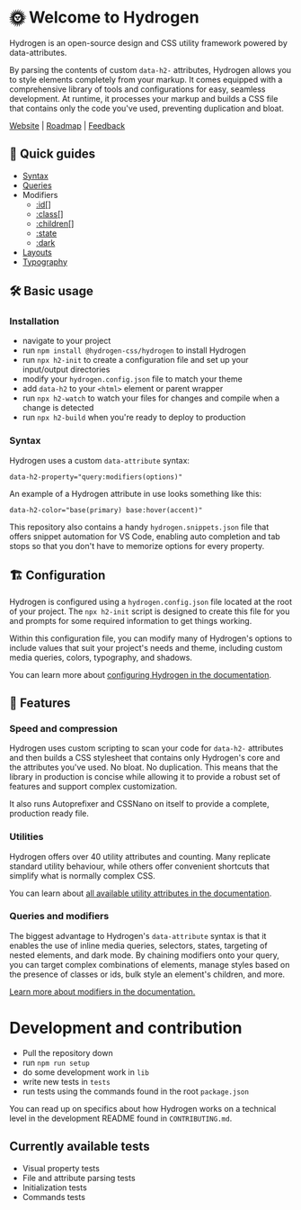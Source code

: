# 🌞 Welcome to Hydrogen

Hydrogen is an open-source design and CSS utility framework powered by data-attributes.

By parsing the contents of custom `data-h2-` attributes, Hydrogen allows you to style elements completely from your markup. It comes equipped with a comprehensive library of tools and configurations for easy, seamless development. At runtime, it processes your markup and builds a CSS file that contains only the code you've used, preventing duplication and bloat.

[Website](https://beta.hydrogen.design) | [Roadmap](https://github.com/orgs/hydrogen-css/projects/1) | [Feedback](https://forms.office.com/r/vz80dsUabZ)

## 📝 Quick guides

- [Syntax](https://beta.hydrogen.design/en/docs/basics/syntax)
- [Queries](https://beta.hydrogen.design/en/docs/basics/media)
- Modifiers
  - [:id[]](https://beta.hydrogen.design/en/docs/basics/modifiers/id)
  - [:class[]](https://beta.hydrogen.design/en/docs/basics/modifiers/class)
  - [:children[]](https://beta.hydrogen.design/en/docs/basics/modifiers/children)
  - [:state](https://beta.hydrogen.design/en/docs/basics/modifiers/state)
  - [:dark](https://beta.hydrogen.design/en/docs/basics/modifiers/dark)
- [Layouts](https://beta.hydrogen.design/en/docs/basics/layout)
- [Typography](https://beta.hydrogen.design/en/docs/basics/typography)

## 🛠️ Basic usage

### Installation

- navigate to your project
- run `npm install @hydrogen-css/hydrogen` to install Hydrogen
- run `npx h2-init` to create a configuration file and set up your input/output directories
- modify your `hydrogen.config.json` file to match your theme
- add `data-h2` to your `<html>` element or parent wrapper
- run `npx h2-watch` to watch your files for changes and compile when a change is detected
- run `npx h2-build` when you're ready to deploy to production

### Syntax

Hydrogen uses a custom `data-attribute` syntax:

`data-h2-property="query:modifiers(options)"`

An example of a Hydrogen attribute in use looks something like this:

`data-h2-color="base(primary) base:hover(accent)"`

This repository also contains a handy `hydrogen.snippets.json` file that offers snippet automation for VS Code, enabling auto completion and tab stops so that you don't have to memorize options for every property.

## 🏗️ Configuration

Hydrogen is configured using a `hydrogen.config.json` file located at the root of your project. The `npx h2-init` script is designed to create this file for you and prompts for some required information to get things working.

Within this configuration file, you can modify many of Hydrogen's options to include values that suit your project's needs and theme, including custom media queries, colors, typography, and shadows.

You can learn more about [configuring Hydrogen in the documentation](https://beta.hydrogen.design/en/docs/setup/configuration).

## 🤖 Features

### Speed and compression

Hydrogen uses custom scripting to scan your code for `data-h2-` attributes and then builds a CSS stylesheet that contains only Hydrogen's core and the attributes you've used. No bloat. No duplication. This means that the library in production is concise while allowing it to provide a robust set of features and support complex customization.

It also runs Autoprefixer and CSSNano on itself to provide a complete, production ready file.

### Utilities

Hydrogen offers over 40 utility attributes and counting. Many replicate standard utility behaviour, while others offer convenient shortcuts that simplify what is normally complex CSS.

You can learn about [all available utility attributes in the documentation](https://beta.hydrogen.design/attributes).

### Queries and modifiers

The biggest advantage to Hydrogen's `data-attribute` syntax is that it enables the use of inline media queries, selectors, states, targeting of nested elements, and dark mode. By chaining modifiers onto your query, you can target complex combinations of elements, manage styles based on the presence of classes or ids, bulk style an element's children, and more.

[Learn more about modifiers in the documentation.](https://beta.hydrogen.design/basics/modifiers)

# Development and contribution

- Pull the repository down
- run `npm run setup`
- do some development work in `lib`
- write new tests in `tests`
- run tests using the commands found in the root `package.json`

You can read up on specifics about how Hydrogen works on a technical level in the development README found in `CONTRIBUTING.md`.

## Currently available tests

- Visual property tests
- File and attribute parsing tests
- Initialization tests
- Commands tests
